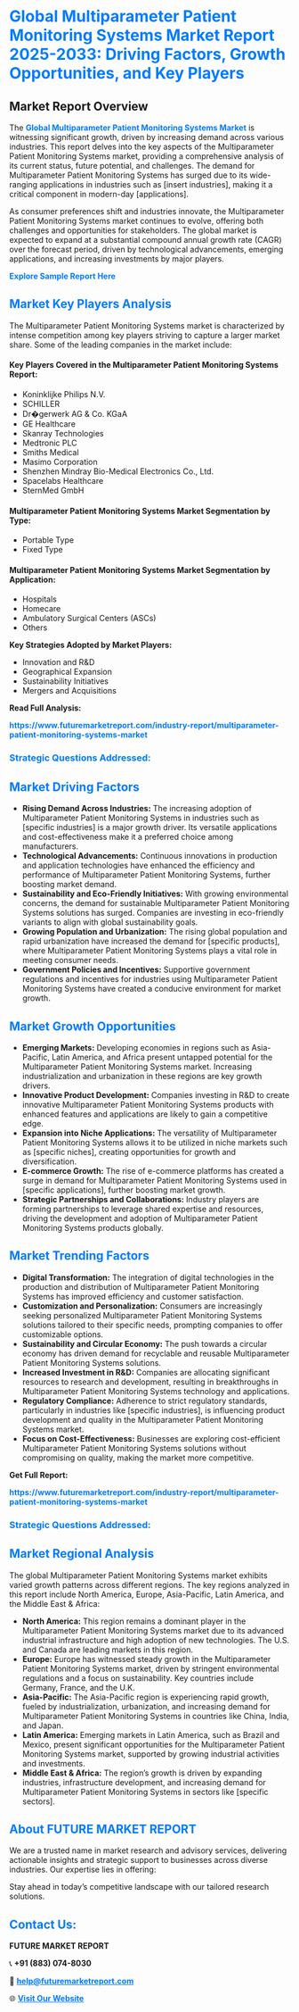 <h1 style="color: #007BFF;">Global Multiparameter Patient Monitoring Systems Market Report 2025-2033: Driving Factors, Growth Opportunities, and Key Players</h1>

<section id="overview">
<h2>Market Report Overview</h2>
<p>The <a href="https://www.futuremarketreport.com/industry-report/multiparameter-patient-monitoring-systems-market" style="color: #007BFF; text-decoration: none;"><strong>Global Multiparameter Patient Monitoring Systems Market</strong></a> is witnessing significant growth, driven by increasing demand across various industries. This report delves into the key aspects of the Multiparameter Patient Monitoring Systems market, providing a comprehensive analysis of its current status, future potential, and challenges. The demand for Multiparameter Patient Monitoring Systems has surged due to its wide-ranging applications in industries such as [insert industries], making it a critical component in modern-day [applications].</p>
<p>As consumer preferences shift and industries innovate, the Multiparameter Patient Monitoring Systems market continues to evolve, offering both challenges and opportunities for stakeholders. The global market is expected to expand at a substantial compound annual growth rate (CAGR) over the forecast period, driven by technological advancements, emerging applications, and increasing investments by major players.</p>
</section>

<section id="overview">
<p><a href="https://www.futuremarketreport.com/request-sample/reportId=79189" style="color: #007BFF; text-decoration: none;"><strong>Explore Sample Report Here</strong></a></p>
</section>

<section id="key-players">
<h2 style="color: #007BFF;">Market Key Players Analysis</h2>
<p>The Multiparameter Patient Monitoring Systems market is characterized by intense competition among key players striving to capture a larger market share. Some of the leading companies in the market include:</p>
<h4>Key Players Covered in the Multiparameter Patient Monitoring Systems Report:</h4>
<ul><li>Koninklijke Philips N.V.</li><li>SCHILLER</li><li>Dr�gerwerk AG &amp; Co. KGaA</li><li>GE Healthcare</li><li>Skanray Technologies</li><li>Medtronic PLC</li><li>Smiths Medical</li><li>Masimo Corporation</li><li>Shenzhen Mindray Bio-Medical Electronics Co., Ltd.</li><li>Spacelabs Healthcare</li><li>SternMed GmbH</li></ul>
<h4>Multiparameter Patient Monitoring Systems Market Segmentation by Type:</h4>
<ul><li>Portable Type</li><li>Fixed Type</li></ul>

<h4>Multiparameter Patient Monitoring Systems Market Segmentation by Application:</h4>
<ul><li>Hospitals</li><li>Homecare</li><li>Ambulatory Surgical Centers (ASCs)</li><li>Others</li></ul>
<p><strong>Key Strategies Adopted by Market Players:</strong></p>
<ul>
<li>Innovation and R&D</li>
<li>Geographical Expansion</li>
<li>Sustainability Initiatives</li>
<li>Mergers and Acquisitions</li>
</ul>
</section>

<section>
<p><strong>Read Full Analysis: </strong></p><a href="https://www.futuremarketreport.com/industry-report/multiparameter-patient-monitoring-systems-market" style="color: #007BFF; text-decoration: none;"><strong>https://www.futuremarketreport.com/industry-report/multiparameter-patient-monitoring-systems-market</strong></a>
<h3 style="color: #007BFF;">Strategic Questions Addressed:</h3>
</section>

<section id="driving-factors">
<h2 style="color: #007BFF;">Market Driving Factors</h2>
<ul>
<li><strong>Rising Demand Across Industries:</strong> The increasing adoption of Multiparameter Patient Monitoring Systems in industries such as [specific industries] is a major growth driver. Its versatile applications and cost-effectiveness make it a preferred choice among manufacturers.</li>
<li><strong>Technological Advancements:</strong> Continuous innovations in production and application technologies have enhanced the efficiency and performance of Multiparameter Patient Monitoring Systems, further boosting market demand.</li>
<li><strong>Sustainability and Eco-Friendly Initiatives:</strong> With growing environmental concerns, the demand for sustainable Multiparameter Patient Monitoring Systems solutions has surged. Companies are investing in eco-friendly variants to align with global sustainability goals.</li>
<li><strong>Growing Population and Urbanization:</strong> The rising global population and rapid urbanization have increased the demand for [specific products], where Multiparameter Patient Monitoring Systems plays a vital role in meeting consumer needs.</li>
<li><strong>Government Policies and Incentives:</strong> Supportive government regulations and incentives for industries using Multiparameter Patient Monitoring Systems have created a conducive environment for market growth.</li>
</ul>
</section>

<section id="growth-opportunities">
<h2 style="color: #007BFF;">Market Growth Opportunities</h2>
<ul>
<li><strong>Emerging Markets:</strong> Developing economies in regions such as Asia-Pacific, Latin America, and Africa present untapped potential for the Multiparameter Patient Monitoring Systems market. Increasing industrialization and urbanization in these regions are key growth drivers.</li>
<li><strong>Innovative Product Development:</strong> Companies investing in R&D to create innovative Multiparameter Patient Monitoring Systems products with enhanced features and applications are likely to gain a competitive edge.</li>
<li><strong>Expansion into Niche Applications:</strong> The versatility of Multiparameter Patient Monitoring Systems allows it to be utilized in niche markets such as [specific niches], creating opportunities for growth and diversification.</li>
<li><strong>E-commerce Growth:</strong> The rise of e-commerce platforms has created a surge in demand for Multiparameter Patient Monitoring Systems used in [specific applications], further boosting market growth.</li>
<li><strong>Strategic Partnerships and Collaborations:</strong> Industry players are forming partnerships to leverage shared expertise and resources, driving the development and adoption of Multiparameter Patient Monitoring Systems products globally.</li>
</ul>
</section>

<section id="trending-factors">
<h2 style="color: #007BFF;">Market Trending Factors</h2>
<ul>
<li><strong>Digital Transformation:</strong> The integration of digital technologies in the production and distribution of Multiparameter Patient Monitoring Systems has improved efficiency and customer satisfaction.</li>
<li><strong>Customization and Personalization:</strong> Consumers are increasingly seeking personalized Multiparameter Patient Monitoring Systems solutions tailored to their specific needs, prompting companies to offer customizable options.</li>
<li><strong>Sustainability and Circular Economy:</strong> The push towards a circular economy has driven demand for recyclable and reusable Multiparameter Patient Monitoring Systems solutions.</li>
<li><strong>Increased Investment in R&D:</strong> Companies are allocating significant resources to research and development, resulting in breakthroughs in Multiparameter Patient Monitoring Systems technology and applications.</li>
<li><strong>Regulatory Compliance:</strong> Adherence to strict regulatory standards, particularly in industries like [specific industries], is influencing product development and quality in the Multiparameter Patient Monitoring Systems market.</li>
<li><strong>Focus on Cost-Effectiveness:</strong> Businesses are exploring cost-efficient Multiparameter Patient Monitoring Systems solutions without compromising on quality, making the market more competitive.</li>
</ul>
</section>

<section>
<p><strong>Get Full Report: </strong></p><a href="https://www.futuremarketreport.com/industry-report/multiparameter-patient-monitoring-systems-market" style="color: #007BFF; text-decoration: none;"><strong>https://www.futuremarketreport.com/industry-report/multiparameter-patient-monitoring-systems-market</strong></a>
<h3 style="color: #007BFF;">Strategic Questions Addressed:</h3>
</section>


<section id="regional-analysis">
<h2 style="color: #007BFF;">Market Regional Analysis</h2>
<p>The global Multiparameter Patient Monitoring Systems market exhibits varied growth patterns across different regions. The key regions analyzed in this report include North America, Europe, Asia-Pacific, Latin America, and the Middle East & Africa:</p>
<ul>
<li><strong>North America:</strong> This region remains a dominant player in the Multiparameter Patient Monitoring Systems market due to its advanced industrial infrastructure and high adoption of new technologies. The U.S. and Canada are leading markets in this region.</li>
<li><strong>Europe:</strong> Europe has witnessed steady growth in the Multiparameter Patient Monitoring Systems market, driven by stringent environmental regulations and a focus on sustainability. Key countries include Germany, France, and the U.K.</li>
<li><strong>Asia-Pacific:</strong> The Asia-Pacific region is experiencing rapid growth, fueled by industrialization, urbanization, and increasing demand for Multiparameter Patient Monitoring Systems in countries like China, India, and Japan.</li>
<li><strong>Latin America:</strong> Emerging markets in Latin America, such as Brazil and Mexico, present significant opportunities for the Multiparameter Patient Monitoring Systems market, supported by growing industrial activities and investments.</li>
<li><strong>Middle East & Africa:</strong> The region’s growth is driven by expanding industries, infrastructure development, and increasing demand for Multiparameter Patient Monitoring Systems in sectors like [specific sectors].</li>
</ul>
</section>

<footer>
<h2 style="color: #007BFF;">About FUTURE MARKET REPORT</h2>
<p>We are a trusted name in market research and advisory services, delivering actionable insights and strategic support to businesses across diverse industries. Our expertise lies in offering:</p>

<p>Stay ahead in today’s competitive landscape with our tailored research solutions.</p>

<h2 style="color: #007BFF;">Contact Us:</h2>
<p><strong>FUTURE MARKET REPORT</strong></p>
<p>📞 <strong>+91 (883) 074-8030</strong></p>
<p>📧 <strong><a href="mailto:help@futuremarketreport.com" style="color: #007BFF;">help@futuremarketreport.com</a></strong></p>
<p>🌐 <strong><a href="https://www.futuremarketreport.com/" style="color: #007BFF;">Visit Our Website</a></strong></p>
</footer>